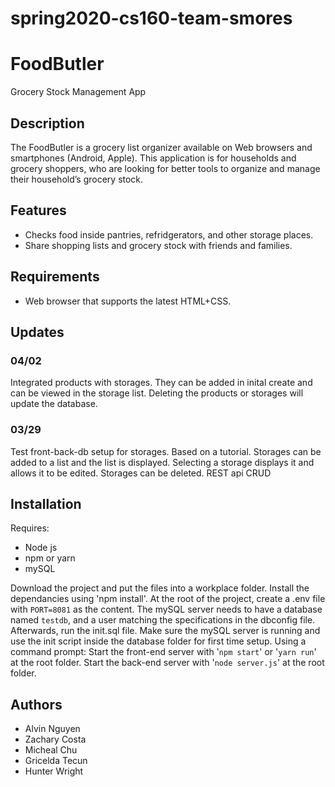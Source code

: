 # spring2020-cs160-team-smores

<h1>FoodButler</h1>
<p>Grocery Stock Management App</p>

<!-- Insert screenshot of app here. -->

<h2>Description</h2>
<p>
The FoodButler is a grocery list organizer available on Web browsers and smartphones (Android, Apple).
This application is for households and grocery shoppers,
who are looking for better tools to organize and manage their household’s grocery stock.
</p>

<h2>Features</h2>
<ul>
  <li>Checks food inside pantries, refridgerators, and other storage places.</li>
  <li>Share shopping lists and grocery stock with friends and families.</li>
</ul>

<h2>Requirements</h2>
<ul>
  <!-- Web requirements for HTML support. -->
  <li>Web browser that supports the latest HTML+CSS.</li>
</ul>

<h2>Updates</h2>
<h3>04/02</h3>
<p>
Integrated products with storages. They can be added in inital create and can be viewed in the storage list.
Deleting the products or storages will update the database.
</p>
<h3>03/29</h3>
<p>
Test front-back-db setup for storages. Based on a tutorial.
Storages can be added to a list and the list is displayed.
Selecting a storage displays it and allows it to be edited.
Storages can be deleted.
REST api
CRUD
</p>


<h2>Installation</h2>
<p>Requires:</p>
<ul>
  <li>Node js</li>
  <li>npm or yarn</li>
  <li>mySQL</li>
</ul>
<p>
Download the project and put the files into a workplace folder.
Install the dependancies using 'npm install'.
At the root of the project, create a .env file with 
  <code>PORT=8081</code> as the content.
 The mySQL server needs to have a database named <code>testdb</code>, and a user matching the specifications in
 the dbconfig file. Afterwards, run the init.sql file.
  Make sure the mySQL server is running and use the init script inside the database folder for first time setup.
Using a command prompt:
  Start the front-end server with '<code>npm start</code>' or '<code>yarn run</code>' at the root folder.
  Start the back-end server with '<code>node server.js</code>' at the root folder.

</p>

<h2>Authors</h2>
<ul>
  <li>Alvin Nguyen</li>
  <li>Zachary Costa</li>
  <li>Micheal Chu</li>
  <li>Gricelda Tecun</li>
  <li>Hunter Wright</li>
</ul>
